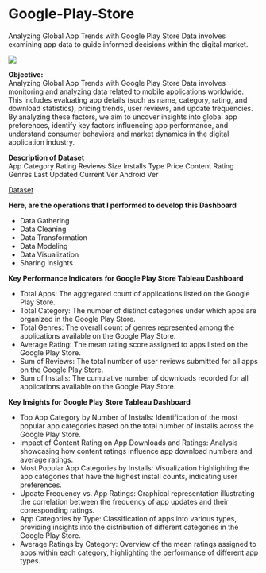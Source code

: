 # Google-Play-Store
Analyzing Global App Trends with Google Play Store Data involves examining app data to guide informed decisions within the digital market.

![](https://www.pngitem.com/pimgs/m/27-274864_issues-strong-warning-to-android-app-google-play.png)

**Objective:**<br>
Analyzing Global App Trends with Google Play Store Data involves monitoring and analyzing data related to mobile applications worldwide. This includes evaluating app details (such as name, category, rating, and download statistics), pricing trends, user reviews, and update frequencies. By analyzing these factors, we aim to uncover insights into global app preferences, identify key factors influencing app performance, and understand consumer behaviors and market dynamics in the digital application industry.

**Description of Dataset**<br>
App
Category
Rating 
Reviews
Size 
Installs
Type 
Price
Content Rating
Genres
Last Updated
Current Ver
Android Ver

[Dataset](https://www.kaggle.com/datasets/lava18/google-play-store-apps)

**Here, are the operations that I performed to develop this Dashboard**
- Data Gathering
- Data Cleaning
- Data Transformation
- Data Modeling
- Data Visualization
- Sharing Insights

**Key Performance Indicators for Google Play Store Tableau Dashboard**
- Total Apps: The aggregated count of applications listed on the Google Play Store.
- Total Category: The number of distinct categories under which apps are organized in the Google Play Store.
- Total Genres: The overall count of genres represented among the applications available on the Google Play Store.
- Average Rating: The mean rating score assigned to apps listed on the Google Play Store.
- Sum of Reviews: The total number of user reviews submitted for all apps on the Google Play Store.
- Sum of Installs: The cumulative number of downloads recorded for all applications available on the Google Play Store.

**Key Insights for Google Play Store Tableau Dashboard**
- Top App Category by Number of Installs: Identification of the most popular app categories based on the total number of installs across the Google Play Store.
- Impact of Content Rating on App Downloads and Ratings: Analysis showcasing how content ratings influence app download numbers and average ratings.
- Most Popular App Categories by Installs: Visualization highlighting the app categories that have the highest install counts, indicating user preferences.
- Update Frequency vs. App Ratings: Graphical representation illustrating the correlation between the frequency of app updates and their corresponding ratings.
- App Categories by Type: Classification of apps into various types, providing insights into the distribution of different categories in the Google Play Store.
- Average Ratings by Category: Overview of the mean ratings assigned to apps within each category, highlighting the performance of different app types.
